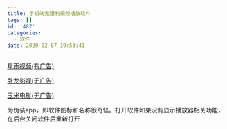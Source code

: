 ```yaml
---
title: 手机端无限制视频播放软件
tags: []
id: '487'
categories:
  - 软件
date: 2020-02-07 19:53:41
---
```


[星雨视频(有广告)](http://star.vin/)

[卧龙影视(无广告)](https://www.wolong.tv/)

[玉米电影(无广告)](https://www.ymdy.app/)

为伪装app，即软件图标和名称很奇怪。打开软件如果没有显示播放器相关功能，在后台关闭软件后重新打开
